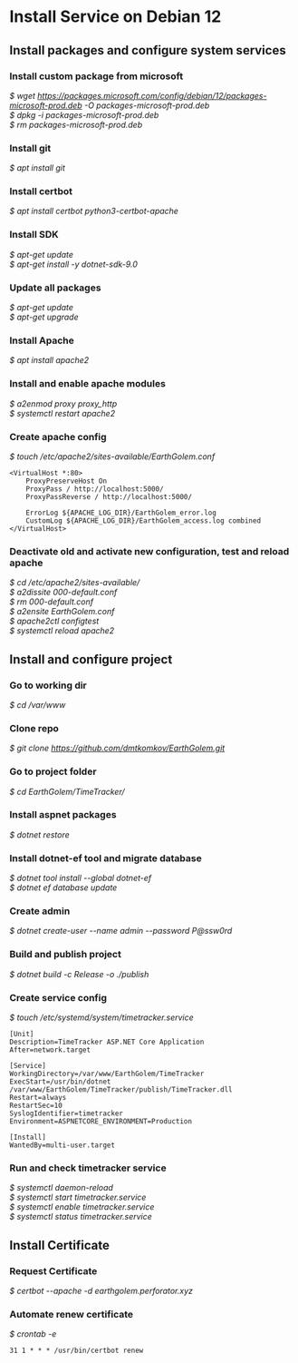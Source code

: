 # Install Service on Debian 12

## Install packages and configure system services

### Install custom package from microsoft

_$ wget https://packages.microsoft.com/config/debian/12/packages-microsoft-prod.deb -O packages-microsoft-prod.deb_
<br>
_$ dpkg -i packages-microsoft-prod.deb_
<br>
_$ rm packages-microsoft-prod.deb_

### Install git

_$ apt install git_

### Install certbot

_$ apt install certbot python3-certbot-apache_

### Install SDK

_$ apt-get update_
<br>
_$ apt-get install -y dotnet-sdk-9.0_

### Update all packages

_$ apt-get update_
<br>
_$ apt-get upgrade_

### Install Apache

_$ apt install apache2_

### Install and enable apache modules

_$ a2enmod proxy proxy_http_
<br>
_$ systemctl restart apache2_

### Create apache config

_$ touch /etc/apache2/sites-available/EarthGolem.conf_

```
<VirtualHost *:80> 
    ProxyPreserveHost On 
    ProxyPass / http://localhost:5000/ 
    ProxyPassReverse / http://localhost:5000/ 
 
    ErrorLog ${APACHE_LOG_DIR}/EarthGolem_error.log 
    CustomLog ${APACHE_LOG_DIR}/EarthGolem_access.log combined 
</VirtualHost>
```

### Deactivate old and activate new configuration, test and reload apache

_$ cd /etc/apache2/sites-available/_
<br>
_$ a2dissite 000-default.conf_
<br>
_$ rm 000-default.conf_
<br>
_$ a2ensite EarthGolem.conf_
<br>
_$ apache2ctl configtest_
<br>
_$ systemctl reload apache2_

## Install and configure project

### Go to working dir

_$ cd /var/www_

### Clone repo

_$ git clone https://github.com/dmtkomkov/EarthGolem.git_

### Go to project folder

_$ cd EarthGolem/TimeTracker/_

### Install aspnet packages

_$ dotnet restore_

### Install dotnet-ef tool and migrate database

_$ dotnet tool install --global dotnet-ef_
<br>
_$ dotnet ef database update_

### Create admin

_$ dotnet create-user --name admin --password P@ssw0rd_

### Build and publish project

_$ dotnet build -c Release -o ./publish_

### Create service config

_$ touch /etc/systemd/system/timetracker.service_

```
[Unit]
Description=TimeTracker ASP.NET Core Application
After=network.target

[Service]
WorkingDirectory=/var/www/EarthGolem/TimeTracker
ExecStart=/usr/bin/dotnet /var/www/EarthGolem/TimeTracker/publish/TimeTracker.dll
Restart=always
RestartSec=10
SyslogIdentifier=timetracker
Environment=ASPNETCORE_ENVIRONMENT=Production

[Install]
WantedBy=multi-user.target
```

### Run and check timetracker service

_$ systemctl daemon-reload_
<br>
_$ systemctl start timetracker.service_
<br>
_$ systemctl enable timetracker.service_
<br>
_$ systemctl status timetracker.service_

## Install Certificate

### Request Certificate

_$ certbot --apache -d earthgolem.perforator.xyz_

### Automate renew certificate

_$ crontab -e_
```
31 1 * * * /usr/bin/certbot renew
```

